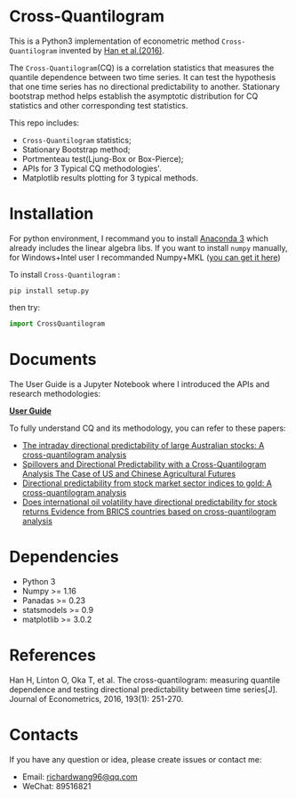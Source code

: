 Cross-Quantilogram
===========================

This is a Python3 implementation of econometric method `Cross-Quantilogram`  invented by [Han et al.(2016)](https://github.com/wangys96/Cross-Quantilogram/blob/master/docs/The%20Cross-Quantilogram%20Measuring%20quantile%20dependence%20and%20testing%20directional%20predictability%20between%20time%20series.pdf).


The `Cross-Quantilogram`(CQ) is a correlation statistics that measures the quantile dependence between two time series. It can test the hypothesis that one time series has no directional predictability to another. Stationary bootstrap method helps establish the asymptotic distribution for CQ statistics and other corresponding test statistics.

This repo includes:
* `Cross-Quantilogram` statistics;
* Stationary Bootstrap method;
* Portmenteau test(Ljung-Box or Box-Pierce);
* APIs for 3 Typical CQ methodologies'.      
* Matplotlib results plotting for 3 typical methods.


# Installation

For python environment, I recommand you to install [Anaconda 3](https://www.anaconda.com/) which already includes the linear algebra libs. If you want to install `numpy` manually, for Windows+Intel user I recommanded Numpy+MKL ([you can get it here](https://www.lfd.uci.edu/~gohlke/pythonlibs/)) 

To install `Cross-Quantilogram` :
```shell
pip install setup.py
```
then try:
```python
import CrossQuantilogram
```


# Documents

The User Guide is a Jupyter Notebook where I introduced the APIs and research methodologies:

[**User Guide**](https://nbviewer.jupyter.org/github/wangys96/Cross-Quantilogram/blob/master/docs/User%20Guide.ipynb) 


To fully understand CQ and its methodology, you can refer to these papers:

* [The intraday directional predictability of large Australian stocks: A cross-quantilogram analysis](https://github.com/wangys96/Cross-Quantilogram/blob/master/docs/The-intraday-directional-predictability-of-large-Australian-_2017_Economic-M.pdf)
* [Spillovers and Directional Predictability with a Cross-Quantilogram Analysis The Case of US and Chinese Agricultural Futures](https://github.com/wangys96/Cross-Quantilogram/blob/master/docs/Spillovers%20and%20Directional%20Predictability%20with%20a%20Cross-Quantilogram%20Analysis%20The%20Case%20of%20US%20and%20Chinese%20Agricultural%20Futures.pdf)
* [Directional predictability from stock market sector indices to gold: A cross-quantilogram analysis](https://github.com/wangys96/Cross-Quantilogram/blob/master/docs/Directional%20predictability%20from%20stock%20market%20sector%20indices%20to%20gold%20A%20Cross-Quantilogram%20analysis.pdf)
* [Does international oil volatility have directional predictability for stock returns Evidence from BRICS countries based on cross-quantilogram analysis](https://github.com/wangys96/Cross-Quantilogram/blob/master/docs/Does%20international%20oil%20volatility%20have%20directional%20predictability%20for%20stock%20returns%20Evidence%20from%20BRICS%20countries%20based%20on%20cross-quantilogram%20analysis.pdf)


# Dependencies

* Python 3
* Numpy >= 1.16
* Panadas >= 0.23
* statsmodels >= 0.9
* matplotlib >= 3.0.2


# References

 Han H, Linton O, Oka T, et al. The cross-quantilogram: measuring quantile dependence and testing directional predictability between time series[J]. Journal of Econometrics, 2016, 193(1): 251-270.

# Contacts

If you have any question or idea, please create issues or contact me:
* Email: richardwang96@qq.com
* WeChat: 89516821